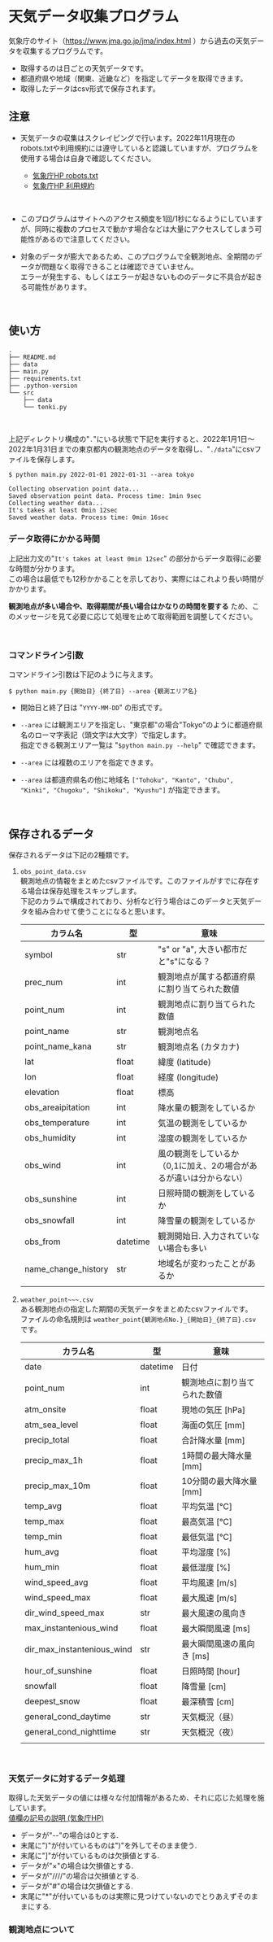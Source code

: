 # 天気データ収集プログラム

気象庁のサイト（https://www.jma.go.jp/jma/index.html ）から過去の天気データを収集するプログラムです。

* 取得するのは日ごとの天気データです。
* 都道府県や地域（関東、近畿など）を指定してデータを取得できます。
* 取得したデータはcsv形式で保存されます。

## 注意
* 天気データの収集はスクレイピングで行います。2022年11月現在のrobots.txtや利用規約には遵守していると認識していますが、プログラムを使用する場合は自身で確認してください。

  * [気象庁HP robots.txt](https://www.jma.go.jp/robots.txt)
  * [気象庁HP 利用規約](https://www.jma.go.jp/jma/kishou/info/coment.html)

<br>

* このプログラムはサイトへのアクセス頻度を1回/1秒になるようにしていますが、同時に複数のプロセスで動かす場合などは大量にアクセスしてしまう可能性があるので注意してください。

* 対象のデータが膨大であるため、このプログラムで全観測地点、全期間のデータが問題なく取得できることは確認できていません。  
  エラーが発生する、もしくはエラーが起きないもののデータに不具合が起きる可能性があります。

<br>

## 使い方

```
.
├── README.md
├── data
├── main.py
├── requirements.txt
├── .python-version
└── src
    ├── data
    └── tenki.py
```

<br>

上記ディレクトリ構成の"`.`"にいる状態で下記を実行すると、2022年1月1日～2022年1月31日までの東京都内の観測地点のデータを取得し、"`./data`"にcsvファイルを保存します。

```
$ python main.py 2022-01-01 2022-01-31 --area tokyo

Collecting observation point data...
Saved observation point data. Process time: 1min 9sec
Collecting weather data...
It's takes at least 0min 12sec
Saved weather data. Process time: 0min 16sec
```

### データ取得にかかる時間
上記出力文の"`It's takes at least 0min 12sec`" の部分からデータ取得に必要な時間が分かります。  
この場合は最低でも12秒かかることを示しており、実際にはこれより長い時間がかかります。

__観測地点が多い場合や、取得期間が長い場合はかなりの時間を要する__ ため、このメッセージを見て必要に応じて処理を止めて取得範囲を調整してください。

<br>


### コマンドライン引数
コマンドライン引数は下記のように与えます。

```
$ python main.py {開始日} {終了日} --area {観測エリア名}
```

* 開始日と終了日は "`YYYY-MM-DD`" の形式です。  
* `--area` には観測エリアを指定し、"東京都"の場合"Tokyo"のように都道府県名のローマ字表記（頭文字は大文字）で指定します。  
  指定できる観測エリア一覧は "`$python main.py --help`" で確認できます。  

* `--area` には複数のエリアを指定できます。  
* `--area` は都道府県名の他に地域名 `["Tohoku", "Kanto", "Chubu", "Kinki", "Chugoku", "Shikoku", "Kyushu"]` が指定できます。

<br>

## 保存されるデータ
保存されるデータは下記の2種類です。  

1. `obs_point_data.csv`  
  観測地点の情報をまとめたcsvファイルです。このファイルがすでに存在する場合は保存処理をスキップします。  
  下記のカラムで構成されており、分析など行う場合はこのデータと天気データを組み合わせて使うことになると思います。  

    |      カラム名       |    型    |                                意味                                 |
    | ------------------- | -------- | ------------------------------------------------------------------- |
    | symbol              | str      | "s" or "a", 大きい都市だと"s"になる？                               |
    | prec_num            | int      | 観測地点が属する都道府県に割り当てられた数値                        |
    | point_num           | int      | 観測地点に割り当てられた数値                                        |
    | point_name          | str      | 観測地点名                                                          |
    | point_name_kana     | str      | 観測地点名 (カタカナ)                                               |
    | lat                 | float    | 緯度 (latitude)                                                     |
    | lon                 | float    | 経度 (longitude)                                                    |
    | elevation           | float    | 標高                                                                |
    | obs_areaipitation   | int      | 降水量の観測をしているか                                            |
    | obs_temperature     | int      | 気温の観測をしているか                                              |
    | obs_humidity        | int      | 湿度の観測をしているか                                              |
    | obs_wind            | int      | 風の観測をしているか （0,1に加え、2の場合があるが違いは分からない） |
    | obs_sunshine        | int      | 日照時間の観測をしているか                                          |
    | obs_snowfall        | int      | 降雪量の観測をしているか                                            |
    | obs_from            | datetime | 観測開始日. 入力されていない場合も多い                              |
    | name_change_history | str      | 地域名が変わったことがあるか                                        |
    |                     |          |                                                                     |

2. `weather_point~~~.csv`  
  ある観測地点の指定した期間の天気データをまとめたcsvファイルです。  
  ファイルの命名規則は `weather_point{観測地点No.}_{開始日}_{終了日}.csv` です。  

   |          カラム名          |    型    |             意味             |
   | -------------------------- | -------- | ---------------------------- |
   | date                       | datetime | 日付                         |
   | point_num                  | int      | 観測地点に割り当てられた数値 |
   | atm_onsite                 | float    | 現地の気圧 [hPa]             |
   | atm_sea_level              | float    | 海面の気圧 [mm]              |
   | precip_total               | float    | 合計降水量 [mm]              |
   | precip_max_1h              | float    | 1時間の最大降水量 [mm]       |
   | precip_max_10m             | float    | 10分間の最大降水量 [mm]      |
   | temp_avg                   | float    | 平均気温 [℃]                 |
   | temp_max                   | float    | 最高気温 [℃]                 |
   | temp_min                   | float    | 最低気温 [℃]                 |
   | hum_avg                    | float    | 平均湿度 [%]                 |
   | hum_min                    | float    | 最低湿度 [%]                 |
   | wind_speed_avg             | float    | 平均風速 [m/s]               |
   | wind_speed_max             | float    | 最大風速 [m/s]               |
   | dir_wind_speed_max         | str      | 最大風速の風向き             |
   | max_instantenious_wind     | float    | 最大瞬間風速 [ms]            |
   | dir_max_instantenious_wind | str      | 最大瞬間風速の風向き [ms]    |
   | hour_of_sunshine           | float    | 日照時間 [hour]              |
   | snowfall                   | float    | 降雪量 [cm]                  |
   | deepest_snow               | float    | 最深積雪 [cm]                |
   | general_cond_daytime       | str      | 天気概況（昼）               |
   | general_cond_nighttime     | str      | 天気概況（夜）               |
   |                            |          |                              |

<br>

### 天気データに対するデータ処理

取得した天気データの値には様々な付加情報があるため、それに応じた処理を施しています。  
[値欄の記号の説明 (気象庁HP)](https://www.data.jma.go.jp/obd/stats/data/mdrr/man/remark.html)  
  
* データが"--"の場合は0とする.
* 末尾に")"が付いているものは")"を外してそのまま使う.
* 末尾に"]"が付いているものは欠損値とする.
* データが"×"の場合は欠損値とする.
* データが"////"の場合は欠損値とする.
* データが"#"の場合は欠損値とする.
* 末尾に"*"が付いているものは実際に見つけていないのでとりあえずそのままにする.

### 観測地点について